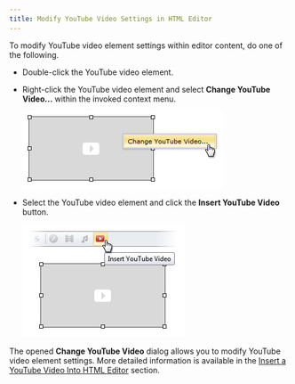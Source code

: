 ```yaml
---
title: Modify YouTube Video Settings in HTML Editor
---
```

To modify YouTube video element settings within editor content, do one of the following.
* Double-click the YouTube video element.
* Right-click the YouTube video element and select **Change YouTube Video...** within the invoked context menu.
	
	![EUD_HtmlEditor_ChangeYouTube1](../../../images/Img25572.png)
* Select the YouTube video element and click the **Insert YouTube Video** button.
	
	![EUD_HtmlEditor_ChangeYouTube2](../../../images/Img25573.png) 

The opened **Change YouTube Video** dialog allows you to modify YouTube video element settings. More detailed information is available in the [Insert a YouTube Video Into HTML Editor](../../../../interface-elements-for-web/articles/html-editor/working-with-youtube-video/insert-a-youtube-video-into-html-editor.md) section.